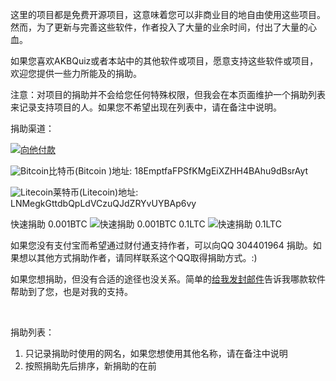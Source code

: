 这里的项目都是免费开源项目，这意味着您可以非商业目的地自由使用这些项目。然而，为了更新与完善这些软件，作者投入了大量的业余时间，付出了大量的心血。  

如果您喜欢AKBQuiz或者本站中的其他软件或项目，愿意支持这些软件或项目，欢迎您提供一些力所能及的捐助。  

注意：对项目的捐助并不会给您任何特殊权限，但我会在本页面维护一个捐助列表来记录支持项目的人。如果您不希望出现在列表中，请在备注中说明。  

捐助渠道：  

[ ![向他付款][2] ][1]

![Bitcoin][3]比特币(Bitcoin )地址: 18EmptfaFPSfKMgEiXZHH4BAhu9dBsrAyt   

![Litecoin][4]莱特币(Litecoin)地址: LNMegkGttdbQpLdVCzuQJdZRYvUYBAp6vy   

  快速捐助 0.001BTC ![快速捐助 0.001BTC][5] 0.1LTC ![快速捐助 0.1LTC][6]  

如果您没有支付宝而希望通过财付通支持作者，可以向QQ 304401964 捐助。如果想以其他方式捐助作者，请同样联系这个QQ取得捐助方式。:)  

如果您想捐助，但没有合适的途径也没关系。简单的[给我发封邮件][7]告诉我哪款软件帮助到了您，也是对我的支持。  

&nbsp;  

捐助列表：  

  1. 只记录捐助时使用的网名，如果您想使用其他名称，请在备注中说明  
  1. 按照捐助先后排序，新捐助的在前  
  
  [1]: https://me.alipay.com/tddd
  [2]: https://img.alipay.com/sys/personalprod/style/mc/btn-index.png
  [3]: //bears.qiniudn.com/images/btc-22.png
  [4]: //bears.qiniudn.com/images/ltc-22.png
  [5]: //bears.qiniudn.com/images/0.001BTC.png
  [6]: //bears.qiniudn.com/images/0.1LTC.png
  [7]: mailto:fxxd3740&#64;163.com
